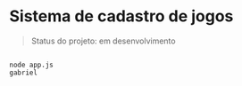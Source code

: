 # Sistema de cadastro de jogos

> Status do projeto: em desenvolvimento

```

node app.js
gabriel

```

